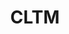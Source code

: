 ---
layout: post
title: CLTM
site: http://www.twitter.com/CUSEAS
image: #
category: demo
whichdd: October 2014
maker:
- name: Michael Maloney
  school: Columbia University
---